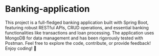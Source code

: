 # Banking-application
This project is a full-fledged banking application built with Spring Boot, featuring robust RESTful APIs, CRUD operations, and essential banking functionalities like transactions and loan processing. The application uses MongoDB for data management and has been rigorously tested with Postman. Feel free to explore the code, contribute, or provide feedback!
Enjoy coding! 🚀
